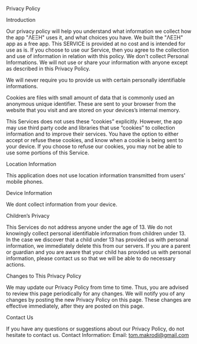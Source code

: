 Privacy Policy

Introduction

Our privacy policy will help you understand what information we collect how the app "ΛΕΞΗ" uses it, and what choices you have. We built the "ΛΕΞΗ" app as a free app. This SERVICE is provided at no cost and is intended for use as is. If you choose to use our Service, then you agree to the collection and use of information in relation with this policy. We don't collect Personal Informations. We will not use or share your information with anyone except as described in this Privacy Policy.

We will never require you to provide us with certain personally identifiable informations. 

Cookies are files with small amount of data that is commonly used an anonymous unique identifier. These are sent to your browser from the website that you visit and are stored on your devices’s internal memory.

This Services does not uses these “cookies” explicitly. However, the app may use third party code and libraries that use “cookies” to collection information and to improve their services. You have the option to either accept or refuse these cookies, and know when a cookie is being sent to your device. If you choose to refuse our cookies, you may not be able to use some portions of this Service.

Location Information

This application does not use location information transmitted from users' mobile phones. 

Device Information

We dont collect information from your device. 


Children’s Privacy

This Services do not address anyone under the age of 13. We do not knowingly collect personal identifiable information from children under 13. In the case we discover that a child under 13 has provided us with personal information, we immediately delete this from our servers. If you are a parent or guardian and you are aware that your child has provided us with personal information, please contact us so that we will be able to do necessary actions.

Changes to This Privacy Policy

We may update our Privacy Policy from time to time. Thus, you are advised to review this page periodically for any changes. We will notify you of any changes by posting the new Privacy Policy on this page. These changes are effective immediately, after they are posted on this page.

Contact Us

If you have any questions or suggestions about our Privacy Policy, do not hesitate to contact us.
Contact Information:
Email: tom.makrodi@gmail.com
